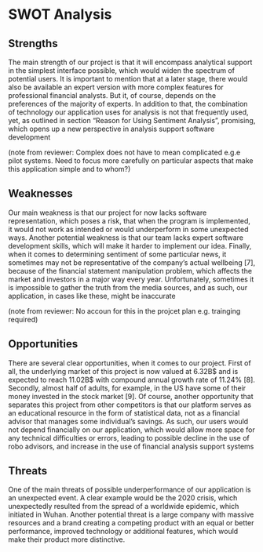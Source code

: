 # SWOT Analysis

## Strengths

The main strength of our project is that it will encompass analytical support in the simplest
interface possible, which would widen the spectrum of potential users. It is important to mention
that at a later stage, there would also be available an expert version with more complex features
for professional financial analysts. But it, of course, depends on the preferences of the majority
of experts.
In addition to that, the combination of technology our application uses for analysis is not that
frequently used, yet, as outlined in section “Reason for Using Sentiment Analysis”, promising,
which opens up a new perspective in analysis support software development

(note from reviewer: Complex does not have to mean complicated e.g.e pilot systems. Need to focus more carefully on particular aspects that make this application simple and to whom?)

## Weaknesses

Our main weakness is that our project for now lacks software representation, which poses a
risk, that when the program is implemented, it would not work as intended or would
underperform in some unexpected ways. Another potential weakness is that our team lacks
expert software development skills, which will make it harder to implement our idea. Finally,
when it comes to determining sentiment of some particular news, it sometimes may not be
representative of the company’s actual wellbeing [7], because of the financial statement
manipulation problem, which affects the market and investors in a major way every year.
Unfortunately, sometimes it is impossible to gather the truth from the media sources, and as
such, our application, in cases like these, might be inaccurate

(note from reviewer: No accoun for this in the projcet plan e.g. trainging required)

## Opportunities

There are several clear opportunities, when it comes to our project. First of all, the underlying
market of this project is now valued at 6.32B$ and is expected to reach 11.02B$ with compound
annual growth rate of 11.24% [8]. Secondly, almost half of adults, for example, in the US have
some of their money invested in the stock market [9]. Of course, another opportunity that
separates this project from other competitors is that our platform serves as an educational
resource in the form of statistical data, not as a financial advisor that manages some individual’s
savings. As such, our users would not depend financially on our application, which would allow
more space for any technical difficulties or errors, leading to possible decline in the use of robo
advisors, and increase in the use of financial analysis support systems

## Threats

One of the main threats of possible underperformance of our application is an unexpected
event. A clear example would be the 2020 crisis, which unexpectedly resulted from the spread
of a worldwide epidemic, which initiated in Wuhan.
Another potential threat is a large company with massive resources and a brand creating a
competing product with an equal or better performance, improved technology or additional
features, which would make their product more distinctive.
